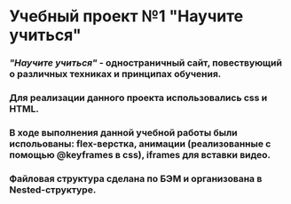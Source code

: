 # Учебный проект №1 "Научите учиться"
### *"Научите учиться"* - одностраничный сайт, повествующий о различных техниках и принципах обучения.
### Для реализации данного проекта использовались css и HTML.
### В ходе выполнения данной учебной работы были испольованы: flex-верстка, анимации (реализованные с помощью @keyframes в css), iframes для вставки видео.
### Файловая структура сделана по БЭМ и организована в Nested-структуре. 
